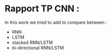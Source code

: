 # Rapport TP CNN :
In this work we tried to add to compare between :
- RNN
- LSTM
- stacked RNN/LSTM
- bi-directional RNN/LSTM